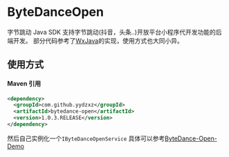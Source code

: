 # ByteDanceOpen 
字节跳动 Java SDK
支持字节跳动(抖音，头条..)开放平台小程序代开发功能的后端开发。
部分代码参考了[WxJava](https://github.com/Wechat-Group/WxJava)的实现，使用方式也大同小异。
## 使用方式

#### Maven 引用
 ```xml
 <dependency>
   <groupId>com.github.yydzxz</groupId>
   <artifactId>bytedance-open</artifactId>
   <version>1.0.3.RELEASE</version>
 </dependency>
 ```
然后自己实例化一个`IByteDanceOpenService`
具体可以参考[ByteDance-Open-Demo](https://github.com/yydzxz/ByteDance-Open-Demo)